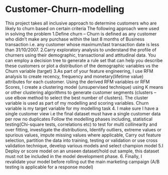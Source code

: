 # Customer-Churn-modelling
This project takes all inclusive approach to determine customers who are likely to churn based on certain criteria
The following approach were used in solving the problem
1.Define churn – Churn is defined as any customer who didn’t make any purchase within the last 8 months of Business transaction i.e. any customer whose maximum/last transaction date is less than 31/10/2007. 
2.Carry exploratory analysis to understand the profile of churners using their demographic, transactional and attitudinal data. You can employ a decision tree to generate a rule set that can help you describe these customers or plot a distribution of the demographic variables vs the Churn variable (target)
3.As part of your feature engineering, I use RFM analysis to create recency, frequency and monetary(lifetime value) attributes for each customer. Using the derived RFM variables or RFM Scores, I create a clustering model (unsupervised technique) using K means or other clustering algorithms to generate customer segments (clusters – use elbow method to select the best number of clusters). The cluster variable is used as part of my modelling and scoring variables.
Churn variable is my target variable for my modelling task
4. I make sure I have a single customer view i.e the final dataset must have a single customer data per row no duplicates 
Follow the modelling phases including, statistical testing(Chi-square tests, correlations etc) to test for multi collinearity and over fitting, investigate the distributions, Identify outliers, extreme values or spurious values, impute missing values where applicable, Carry out feature selection, partition the data into training, testing or validation or use cross validation technique, develop various models and select champion model
5.I Deploy or score model on an unseen dataset/hold out sample, this dataset must not be included in the model development phase.
6. Finally, I revalidate your model before rolling out the main marketing campaign (A/B testing is applicable for a response model)
